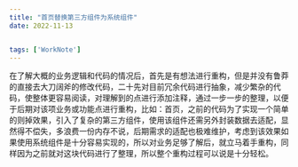 ```yaml
---
title: "首页替换第三方组件为系统组件"
date: 2022-11-13


tags: ['WorkNote']
---
```


在了解大概的业务逻辑和代码的情况后，首先是有想法进行重构，但是并没有鲁莽的直接去大刀阔斧的修改代码，二十先对目前冗余代码进行抽象，减少繁杂的代码，使整体更容易阅读，对理解到的点进行添加注释，通过一步一步的整理，以便于后期对该项业务或功能点进行重构，比如：首页，之前的代码为了实现一个简单的则掉效果，引入了复杂的第三方组件，使用该组件还需另外封装数据去适配，显然得不偿失，多浪费一份内存不说，后期需求的适配也极难维护，考虑到该效果如果使用系统组件是十分容易实现的，所以对业务足够了解后，就立马着手重构，同样因为之前就对这块代码进行了整理，所以整个重构过程可以说是十分轻松。